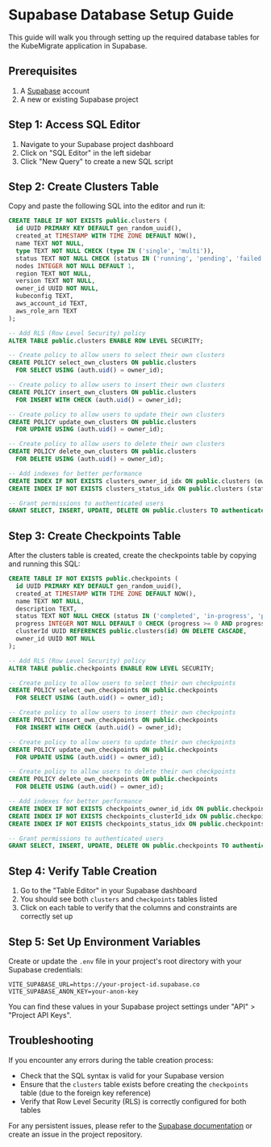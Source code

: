 # Supabase Database Setup Guide

This guide will walk you through setting up the required database tables for the KubeMigrate application in Supabase.

## Prerequisites

1. A [Supabase](https://supabase.com) account
2. A new or existing Supabase project

## Step 1: Access SQL Editor

1. Navigate to your Supabase project dashboard
2. Click on "SQL Editor" in the left sidebar
3. Click "New Query" to create a new SQL script

## Step 2: Create Clusters Table

Copy and paste the following SQL into the editor and run it:

```sql
CREATE TABLE IF NOT EXISTS public.clusters (
  id UUID PRIMARY KEY DEFAULT gen_random_uuid(),
  created_at TIMESTAMP WITH TIME ZONE DEFAULT NOW(),
  name TEXT NOT NULL,
  type TEXT NOT NULL CHECK (type IN ('single', 'multi')),
  status TEXT NOT NULL CHECK (status IN ('running', 'pending', 'failed')),
  nodes INTEGER NOT NULL DEFAULT 1,
  region TEXT NOT NULL,
  version TEXT NOT NULL,
  owner_id UUID NOT NULL,
  kubeconfig TEXT,
  aws_account_id TEXT,
  aws_role_arn TEXT
);

-- Add RLS (Row Level Security) policy
ALTER TABLE public.clusters ENABLE ROW LEVEL SECURITY;

-- Create policy to allow users to select their own clusters
CREATE POLICY select_own_clusters ON public.clusters
  FOR SELECT USING (auth.uid() = owner_id);

-- Create policy to allow users to insert their own clusters
CREATE POLICY insert_own_clusters ON public.clusters
  FOR INSERT WITH CHECK (auth.uid() = owner_id);

-- Create policy to allow users to update their own clusters
CREATE POLICY update_own_clusters ON public.clusters
  FOR UPDATE USING (auth.uid() = owner_id);

-- Create policy to allow users to delete their own clusters
CREATE POLICY delete_own_clusters ON public.clusters
  FOR DELETE USING (auth.uid() = owner_id);

-- Add indexes for better performance
CREATE INDEX IF NOT EXISTS clusters_owner_id_idx ON public.clusters (owner_id);
CREATE INDEX IF NOT EXISTS clusters_status_idx ON public.clusters (status);

-- Grant permissions to authenticated users
GRANT SELECT, INSERT, UPDATE, DELETE ON public.clusters TO authenticated;
```

## Step 3: Create Checkpoints Table

After the clusters table is created, create the checkpoints table by copying and running this SQL:

```sql
CREATE TABLE IF NOT EXISTS public.checkpoints (
  id UUID PRIMARY KEY DEFAULT gen_random_uuid(),
  created_at TIMESTAMP WITH TIME ZONE DEFAULT NOW(),
  name TEXT NOT NULL,
  description TEXT,
  status TEXT NOT NULL CHECK (status IN ('completed', 'in-progress', 'pending', 'failed')),
  progress INTEGER NOT NULL DEFAULT 0 CHECK (progress >= 0 AND progress <= 100),
  clusterId UUID REFERENCES public.clusters(id) ON DELETE CASCADE,
  owner_id UUID NOT NULL
);

-- Add RLS (Row Level Security) policy
ALTER TABLE public.checkpoints ENABLE ROW LEVEL SECURITY;

-- Create policy to allow users to select their own checkpoints
CREATE POLICY select_own_checkpoints ON public.checkpoints
  FOR SELECT USING (auth.uid() = owner_id);

-- Create policy to allow users to insert their own checkpoints
CREATE POLICY insert_own_checkpoints ON public.checkpoints
  FOR INSERT WITH CHECK (auth.uid() = owner_id);

-- Create policy to allow users to update their own checkpoints
CREATE POLICY update_own_checkpoints ON public.checkpoints
  FOR UPDATE USING (auth.uid() = owner_id);

-- Create policy to allow users to delete their own checkpoints
CREATE POLICY delete_own_checkpoints ON public.checkpoints
  FOR DELETE USING (auth.uid() = owner_id);

-- Add indexes for better performance
CREATE INDEX IF NOT EXISTS checkpoints_owner_id_idx ON public.checkpoints (owner_id);
CREATE INDEX IF NOT EXISTS checkpoints_clusterId_idx ON public.checkpoints (clusterId);
CREATE INDEX IF NOT EXISTS checkpoints_status_idx ON public.checkpoints (status);

-- Grant permissions to authenticated users
GRANT SELECT, INSERT, UPDATE, DELETE ON public.checkpoints TO authenticated;
```

## Step 4: Verify Table Creation

1. Go to the "Table Editor" in your Supabase dashboard
2. You should see both `clusters` and `checkpoints` tables listed
3. Click on each table to verify that the columns and constraints are correctly set up

## Step 5: Set Up Environment Variables

Create or update the `.env` file in your project's root directory with your Supabase credentials:

```
VITE_SUPABASE_URL=https://your-project-id.supabase.co
VITE_SUPABASE_ANON_KEY=your-anon-key
```

You can find these values in your Supabase project settings under "API" > "Project API Keys".

## Troubleshooting

If you encounter any errors during the table creation process:

- Check that the SQL syntax is valid for your Supabase version
- Ensure that the `clusters` table exists before creating the `checkpoints` table (due to the foreign key reference)
- Verify that Row Level Security (RLS) is correctly configured for both tables

For any persistent issues, please refer to the [Supabase documentation](https://supabase.com/docs) or create an issue in the project repository. 